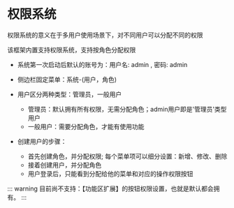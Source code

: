 # 权限系统

   权限系统的意义在于多用户使用场景下，对不同用户可以分配不同的权限

   该框架内置支持权限系统，支持按角色分配权限

  - 系统第一次启动后默认的账号为：用户名: admin , 密码: admin
  - 侧边栏固定菜单：系统-(用户，角色)
    
  - 用户区分两种类型：管理员，一般用户
    - 管理员：默认拥有所有权限，无需分配角色；admin用户即是'管理员'类型用户
    - 一般用户：需要分配角色，才能有使用功能
  - 创建用户的步骤：
    - 首先创建角色，并分配权限; 每个菜单项可以细分设置：新增、修改、删除
    - 接着创建用户，并分配角色
    - 用户登录后，只能看到分配给他的菜单和对应的操作权限按钮

    
::: warning
目前尚不支持：【功能区扩展】的按钮权限设置，也就是默认都会拥有。
:::